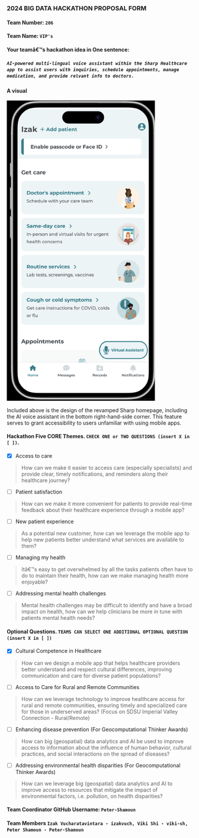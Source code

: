 ### 2024 BIG DATA HACKATHON PROPOSAL FORM

#### Team Number: `206`  

#### Team Name: `VIP's`    
  
#### Your teamâ€™s hackathon idea in One sentence: 
##### `AI-powered multi-lingual voice assistant within the Sharp Healthcare app to assist users with inquiries, schedule appointments, manage medication, and provide relvant info to doctors.`


#### A visual
<img src="image.png" alt="Alt text" width="400"/>

Included above is the design of the revamped Sharp homepage, including the AI voice assistant in the bottom right-hand-side corner. This feature serves to grant accessibility to users unfamiliar with using mobile apps.

<!--
#### Theme: Enhancing Healthcareâ€™s Digital Front Door
#### - Digital solutions to help increase access, manage health, and improve patient satisfaction along the healthcare journey -  
-->

#### Hackathon Five CORE Themes. `CHECK ONE or TWO QUESTIONS (insert X in [ ])`.
- [X] Access to care
> How can we make it easier to access care (especially specialists) and provide clear, timely notifications, and reminders along their healthcare journey?
- [ ] Patient satisfaction
> How can we make it more convenient for patients to provide real-time feedback about their healthcare experience through a mobile app?
- [ ] New patient experience
> As a potential new customer, how can we leverage the mobile app to help new patients better understand what services are available to them?
- [ ] Managing my health
> Itâ€™s easy to get overwhelmed by all the tasks patients often have to do to maintain their health, how can we make managing health more enjoyable?
- [ ] Addressing mental health challenges
> Mental health challenges may be difficult to identify and have a broad impact on health, how can we help clinicians be more in tune with patients mental health needs?

#### Optional Questions. `TEAMS CAN SELECT ONE ADDITIONAL OPTIONAL QUESTION (insert X in [ ])`
- [X] Cultural Competence in Healthcare
> How can we design a mobile app that helps healthcare providers better understand and respect cultural differences, improving communication and care for diverse patient populations?
- [ ] Access to Care for Rural and Remote Communities
> How can we leverage technology to improve healthcare access for rural and remote communities, ensuring timely and specialized care for those in underserved areas? (Focus on SDSU Imperial Valley Connection - Rural/Remote)
- [ ] Enhancing disease prevention (For Geocomputational Thinker Awards)
> How can big (geospatial) data analytics and AI be used to improve access to information about the influence of human behavior, cultural practices, and social interactions on the spread of diseases?
- [ ] Addressing environmental health disparities (For Geocomputational Thinker Awards)
> How can we leverage big (geospatial) data analytics and AI to improve access to resources that mitigate the impact of environmental factors, i.e. pollution, on health disparities?


#### Team Coordinator GitHub Username: `Peter-Shamoun`

#### Team Members `Izak Vucharatavintara - izakvuch, Viki Shi - viki-sh, Peter Shamoun - Peter-Shamoun`

